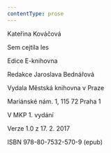```yaml
---
contentType: prose
---
```


Kateřina Kováčová

Sem cejtila les

Edice E-knihovna

Redakce Jaroslava Bednářová

Vydala Městská knihovna v Praze

Mariánské nám. 1, 115 72 Praha 1

V MKP 1. vydání

Verze 1.0 z 17. 2. 2017

ISBN 978-80-7532-570-9 (epub)
